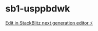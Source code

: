 # sb1-usppbdwk

[Edit in StackBlitz next generation editor ⚡️](https://stackblitz.com/~/github.com/maxbezs/sb1-usppbdwk)